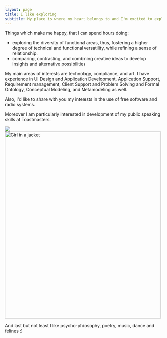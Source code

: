 ```yaml
---
layout: page
title: I like exploring
subtitle: My place is where my heart belongs to and I'm excited to explore its lands and waters :)
---
```


Things which make me happy, that I can spend hours doing:
* exploring the diversity of functional areas, thus,  fostering a higher degree of technical and functional versatility, while refining a sense of relationship.
* comparing, contrasting, and combining creative ideas to develop insights and alternative possibilities

My main areas of interests are technology, compliance, and art. I have experience in UI Design and Application Development, Application Support, Requirement management, Client Support and Problem Solving and Formal
Ontology, Conceptual Modeling, and Metamodeling as well.

Also, I'd like to share with you my interests in the use of free software and radio systems.

Moreover I am particularly interested in development of my public speaking skills at Toastmasters.

<img src="https://milenalavanchy.github.io/img/snimka.png">
 <img src="img_girl.jpg" alt="Girl in a jacket" width="500" height="600"> 

And last but not least I like psycho-philosophy, poetry, music, dance and felines :)
